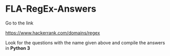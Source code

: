# FLA-RegEx-Answers

Go to the link

https://www.hackerrank.com/domains/regex

Look for the questions with the name given above and compile the answers in **Python 3**
